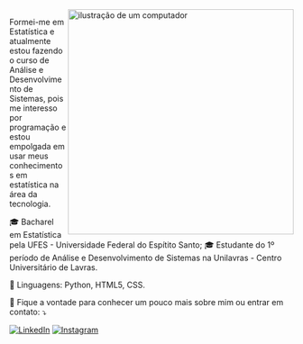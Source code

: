 <img src="https://raw.githubusercontent.com/MicaelliMedeiros/micaellimedeiros/master/image/computer-illustration.png" alt="ilustração de um computador" min-width="400px" max-width="400px" width="400px" align="right">

<p align="left"> 
  Formei-me em Estatística e atualmente estou fazendo o curso de Análise e Desenvolvimento de Sistemas, pois me interesso por programação e estou empolgada em usar meus conhecimentos em estatística na área da tecnologia.
</p>

<p align="left">
  🎓 Bacharel em Estatística pela UFES - Universidade Federal do Espítito Santo;
  🎓 Estudante do 1º período de Análise e Desenvolvimento de Sistemas na Unilavras - Centro Universitário de Lavras.
</p>

<p align="left">
  🦄 Linguagens: Python, HTML5, CSS.
</p>

<p align="left">
  💌 Fique a vontade para conhecer um pouco mais sobre mim ou entrar em contato: ⤵️
</p>

<p align="left">
  <a href="https://www.linkedin.com/in/regilane-rosa-puppim-2821ba170/" title="LinkedIn">
  <img src="https://img.shields.io/badge/-Linkedin-0e76a8?style=flat-square&logo=Linkedin&logoColor=white&link=LINK-DO-SEU-LINKEDIN" alt="LinkedIn"/></a>
  <a href="https://www.instagram.com/regilane/" title="Instagram">
  <img src="https://img.shields.io/badge/-Instagram-DF0174?style=flat-square&labelColor=DF0174&logo=instagram&logoColor=white&link=LINK-DO-SEU-INSTAGRAM" alt="Instagram"/></a>
</p>
